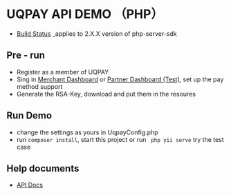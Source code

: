 # UQPAY API DEMO （PHP）
* [Build Status](https://packagist.org/packages/uqpay/payment-sdk)
_applies to 2.X.X version of php-server-sdk

## Pre - run
* Register as a member of UQPAY
* Sing in [Merchant Dashboard](https://merchant.uqpay.net) or [Partner Dashboard (Test)](https://partner.uqpay.net), set up the pay method support
* Generate the RSA-Key, download and put them in the resoures 


## Run Demo
* change the settings as yours in UqpayConfig.php
* run ``composer install``, start this project or run `` php yii serve`` try the test case


## Help documents
* [API Docs](https://developer.uqpay.com/api/#/)
